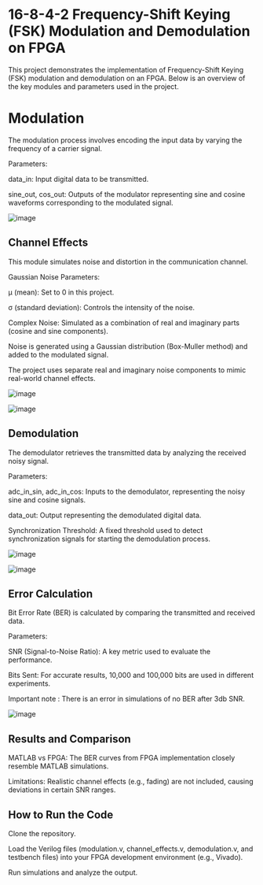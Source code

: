 # 16-8-4-2 Frequency-Shift Keying (FSK) Modulation and Demodulation on FPGA

This project demonstrates the implementation of Frequency-Shift Keying (FSK) modulation and demodulation on an FPGA. Below is an overview of the key modules and parameters used in the project.

# Modulation

The modulation process involves encoding the input data by varying the frequency of a carrier signal.

Parameters:

data_in: Input digital data to be transmitted.

sine_out, cos_out: Outputs of the modulator representing sine and cosine waveforms corresponding to the modulated signal.

![image](https://github.com/user-attachments/assets/14c27cfe-85c1-4c56-bace-96196a8af055)

## Channel Effects

This module simulates noise and distortion in the communication channel.

Gaussian Noise Parameters:

μ (mean): Set to 0 in this project.

σ (standard deviation): Controls the intensity of the noise.

Complex Noise: Simulated as a combination of real and imaginary parts (cosine and sine components).

Noise is generated using a Gaussian distribution (Box-Muller method) and added to the modulated signal.

The project uses separate real and imaginary noise components to mimic real-world channel effects.

![image](https://github.com/user-attachments/assets/5c87e81e-9434-4f44-887c-aec55662c051)

![image](https://github.com/user-attachments/assets/a51567c4-e87a-4b20-b281-f682c4fca050)

## Demodulation

The demodulator retrieves the transmitted data by analyzing the received noisy signal.

Parameters:

adc_in_sin, adc_in_cos: Inputs to the demodulator, representing the noisy sine and cosine signals.

data_out: Output representing the demodulated digital data.

Synchronization Threshold: A fixed threshold used to detect synchronization signals for starting the demodulation process.

![image](https://github.com/user-attachments/assets/7fa8a780-b143-4fa2-af77-d84e9f226891)

![image](https://github.com/user-attachments/assets/26d6ebb3-11bf-4a1e-92fd-2180a822f10c)

## Error Calculation

Bit Error Rate (BER) is calculated by comparing the transmitted and received data.

Parameters:

SNR (Signal-to-Noise Ratio): A key metric used to evaluate the performance.

Bits Sent: For accurate results, 10,000 and 100,000 bits are used in different experiments.

Important note : There is an error in simulations of no BER after 3db SNR.

![image](https://github.com/user-attachments/assets/ef3e22a8-7a11-49b7-a754-a391830786ed)

## Results and Comparison

MATLAB vs FPGA: The BER curves from FPGA implementation closely resemble MATLAB simulations.

Limitations: Realistic channel effects (e.g., fading) are not included, causing deviations in certain SNR ranges.

## How to Run the Code

Clone the repository.

Load the Verilog files (modulation.v, channel_effects.v, demodulation.v, and testbench files) into your FPGA development environment (e.g., Vivado).

Run simulations and analyze the output.


